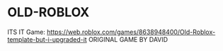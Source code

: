 # OLD-ROBLOX
ITS IT Game: https://web.roblox.com/games/8638948400/Old-Roblox-template-but-i-upgraded-it
ORIGINAL GAME BY DAVID
